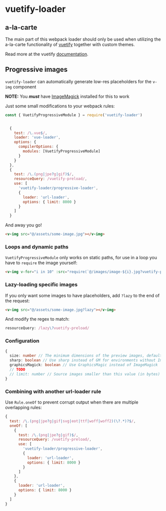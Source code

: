# vuetify-loader

## a-la-carte
The main part of this webpack loader should only be used when utilizing the a-la-carte functionality of [vuetify](https://www.github.com/vuetifyjs/vuetify) together with custom themes.

Read more at the vuetify [documentation](https://vuetifyjs.com/releases/0.16/#/vuetify/a-la-carte).


## Progressive images

`vuetify-loader` can automatically generate low-res placeholders for the `v-img` component

**NOTE:** You ***must*** have [ImageMagick](https://www.imagemagick.org/script/index.php) installed for this to work

Just some small modifications to your webpack rules:
```js
const { VuetifyProgressiveModule } = require('vuetify-loader')


  {
    test: /\.vue$/,
    loader: 'vue-loader',
    options: {
      compilerOptions: {
        modules: [VuetifyProgressiveModule]
      }
    }
  },
  {
    test: /\.(png|jpe?g|gif)$/,
    resourceQuery: /vuetify-preload/,
    use: [
      'vuetify-loader/progressive-loader',
      {
        loader: 'url-loader',
        options: { limit: 8000 }
      }
    ]
  }
```

And away you go!
```html
<v-img src="@/assets/some-image.jpg"></v-img>
```

### Loops and dynamic paths

`VuetifyProgressiveModule` only works on static paths, for use in a loop you have to `require` the image yourself:

```html
<v-img v-for="i in 10" :src="require(`@/images/image-${i}.jpg?vuetify-preload`)" :key="i">
```

### Lazy-loading specific images

If you only want some images to have placeholders, add `?lazy` to the end of the request:
```html
<v-img src="@/assets/some-image.jpg?lazy"></v-img>
```

And modify the regex to match:
```js
resourceQuery: /lazy\?vuetify-preload/
```

### Configuration

```ts
{
  size: number // The minimum dimensions of the preview images, defaults to 9px
  sharp: boolean // Use sharp instead of GM for environments without ImageMagick. This will result in lower-quality images
  graphicsMagick: boolean // Use GraphicsMagic instead of ImageMagick
  // TODO
  // limit: number // Source images smaller than this value (in bytes) will not be transformed
}
```

### Combining with another url-loader rule

Use `Rule.oneOf` to prevent corrupt output when there are multiple overlapping rules:

```js
{
  test: /\.(png|jpe?g|gif|svg|eot|ttf|woff|woff2)(\?.*)?$/,
  oneOf: [
    {
      test: /\.(png|jpe?g|gif)$/,
      resourceQuery: /vuetify-preload/,
      use: [
        'vuetify-loader/progressive-loader',
        {
          loader: 'url-loader',
          options: { limit: 8000 }
        }
      ]
    },
    {
      loader: 'url-loader',
      options: { limit: 8000 }
    }
  ]
}
```
